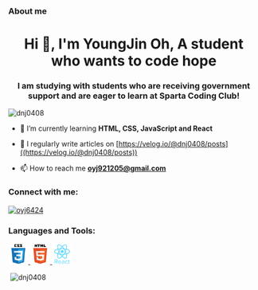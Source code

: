 ### About me

<h1 align="center">Hi 👋, I'm YoungJin Oh, A student who wants to code hope</h1>
<h3 align="center">I am studying with students who are receiving government support and are eager to learn at Sparta Coding Club!</h3>

<p align="left"> <img src="https://komarev.com/ghpvc/?username=dnj0408&label=Profile%20views&color=0e75b6&style=flat" alt="dnj0408" /> </p>

- 🌱 I’m currently learning **HTML, CSS, JavaScript and React**

- 📝 I regularly write articles on [https://velog.io/@dnj0408/posts]((https://velog.io/@dnj0408/posts))

- 📫 How to reach me **oyj921205@gmail.com**

<h3 align="left">Connect with me:</h3>
<p align="left">
<a href="https://instagram.com/oyj6424" target="blank"><img align="center" src="https://raw.githubusercontent.com/rahuldkjain/github-profile-readme-generator/master/src/images/icons/Social/instagram.svg" alt="oyj6424" height="30" width="40" /></a>
</p>

<h3 align="left">Languages and Tools:</h3>
<p align="left"> <a href="https://www.w3schools.com/css/" target="_blank" rel="noreferrer"> <img src="https://raw.githubusercontent.com/devicons/devicon/master/icons/css3/css3-original-wordmark.svg" alt="css3" width="40" height="40"/> </a> <a href="https://www.w3.org/html/" target="_blank" rel="noreferrer"> <img src="https://raw.githubusercontent.com/devicons/devicon/master/icons/html5/html5-original-wordmark.svg" alt="html5" width="40" height="40"/> </a> <a href="https://reactjs.org/" target="_blank" rel="noreferrer"> <img src="https://raw.githubusercontent.com/devicons/devicon/master/icons/react/react-original-wordmark.svg" alt="react" width="40" height="40"/> </a> </p>

<p>&nbsp;<img align="center" src="https://github-readme-stats.vercel.app/api?username=dnj0408&show_icons=true&locale=en" alt="dnj0408" /></p>
